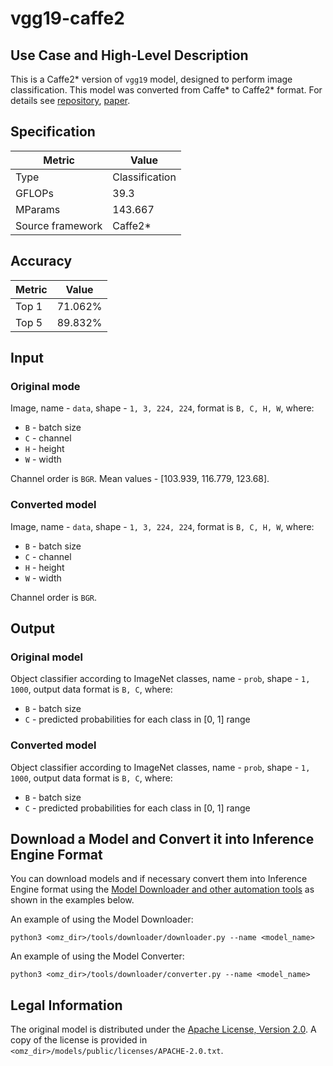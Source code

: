 # vgg19-caffe2

## Use Case and High-Level Description

This is a Caffe2\* version of `vgg19` model, designed to perform image classification.
This model was converted from Caffe\* to Caffe2\* format.
For details see [repository](https://github.com/facebookarchive/models/tree/master/vgg19),
[paper](https://arxiv.org/abs/1409.1556).

## Specification

| Metric            | Value         |
|-------------------|---------------|
| Type              | Classification|
| GFLOPs            | 39.3          |
| MParams           | 143.667       |
| Source framework  | Caffe2\*      |

## Accuracy

| Metric | Value  |
| ------ | ------ |
| Top 1  | 71.062%|
| Top 5  | 89.832%|

## Input

### Original mode

Image, name - `data`,  shape - `1, 3, 224, 224`, format is `B, C, H, W`, where:

- `B` - batch size
- `C` - channel
- `H` - height
- `W` - width

Channel order is `BGR`.
Mean values - [103.939, 116.779, 123.68].

### Converted model

Image, name - `data`, shape - `1, 3, 224, 224`, format is `B, C, H, W`, where:

- `B` - batch size
- `C` - channel
- `H` - height
- `W` - width

Channel order is `BGR`.

## Output

### Original model

Object classifier according to ImageNet classes, name - `prob`, shape - `1, 1000`, output data format is `B, C`, where:

- `B` - batch size
- `C` - predicted probabilities for each class in [0, 1] range

### Converted model

Object classifier according to ImageNet classes, name - `prob`, shape - `1, 1000`, output data format is `B, C`, where:

- `B` - batch size
- `C` - predicted probabilities for each class in [0, 1] range

## Download a Model and Convert it into Inference Engine Format

You can download models and if necessary convert them into Inference Engine format using the [Model Downloader and other automation tools](../../../tools/downloader/README.md) as shown in the examples below.

An example of using the Model Downloader:
```
python3 <omz_dir>/tools/downloader/downloader.py --name <model_name>
```

An example of using the Model Converter:
```
python3 <omz_dir>/tools/downloader/converter.py --name <model_name>
```

## Legal Information

The original model is distributed under the
[Apache License, Version 2.0](https://raw.githubusercontent.com/facebookarchive/models/master/LICENSE).
A copy of the license is provided in `<omz_dir>/models/public/licenses/APACHE-2.0.txt`.
